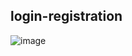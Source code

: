 ## login-registration

![image](https://github.com/B10nicle/login-registation/assets/92729800/2254d581-55d1-4cf2-927f-e1d57a9ab2ab)
